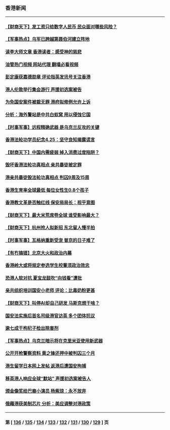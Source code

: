 ### 香港新闻
---
#### [【财商天下】发工资只给数字人民币 民众面对哪些风险？](../../pages/ncid1349362/n13981553.md?04270045) 
#### [【军事热点】乌军已跨越第聂伯河建立阵地](../../pages/ncid1349362/n13981169.md?04270045) 
#### [读李大师文章 香港读者：感受神的慈悲](../../pages/ncid1349362/n13980050.md?04270045) 
#### [油管热门视频 网站代理 翻墙必看视频](http://138.2.39.72:81/youtube.html?epic-marker?04270045)
#### [彭定康获嘉德勋章 评论指英发讯号关注香港](../../pages/ncid1349362/n13980946.md?04270045) 
#### [港人伦敦举行集会游行 声援初选案被告](../../pages/ncid1349362/n13980064.md?04270045) 
#### [为免国安案件被裁无罪 港府拟修例允许上诉](../../pages/ncid1349362/n13979984.md?04270045) 
#### [分析：海外警站是中共白蚁窝 用以侵蚀它国](../../pages/ncid1349362/n13979796.md?04270045) 
#### [【时事军事】远程精确武器 是乌克兰反攻的关键](../../pages/ncid1349362/n13979274.md?04270045) 
#### [香港法轮功学员纪念4.25：坚守良知揭露谎言](../../pages/ncid1349362/n13979566.md?04270045) 
#### [【财商天下】中国内需疲弱 掉入消费过度陷阱？](../../pages/ncid1349362/n13979257.md?04270045) 
#### [毁坏香港法轮功真相点 亲共暴徒被定罪](../../pages/ncid1349362/n13978994.md?04270045) 
#### [港亲共暴徒毁法轮功真相点 判囚9周及15周](../../pages/ncid1349362/n13978841.md?04270045) 
#### [香港生育率全球最低 每位女性生0.8个孩子](../../pages/ncid1349362/n13978681.md?04270045) 
#### [香港教文革是否触红线 保安局局长：视乎意图](../../pages/ncid1349362/n13978656.md?04270045) 
#### [【财商天下】最大米荒席卷全球 谁受影响最大？](../../pages/ncid1349362/n13978536.md?04270045) 
#### [【财商天下】杭州抢人拟新招 东北留人慢半拍](../../pages/ncid1349362/n13977617.md?04270045) 
#### [【时事军事】瓦格纳重新受宠 普京的日子难了](../../pages/ncid1349362/n13977214.md?04270045) 
#### [【有冇搞错】北京大火和政治内幕](../../pages/ncid1349362/n13977190.md?04270045) 
#### [香港岭大或将规定参选学生校董须政治效忠](../../pages/ncid1349362/n13976248.md?04270045) 
#### [恐港人软对抗 夏宝龙鼓吹“向钱看”遭批](../../pages/ncid1349362/n13975744.md?04270045) 
#### [亲共组织培训国安小老师 评论：比毒奶粉更甚](../../pages/ncid1349362/n13975793.md?04270045) 
#### [【财商天下】叫停AI却自己研发 马斯克想干啥？](../../pages/ncid1349362/n13975869.md?04270045) 
#### [国安法实施后首名司级港官访英 多个团体抗议](../../pages/ncid1349362/n13975721.md?04270045) 
#### [逾七成干枸杞子检出除害剂](../../pages/ncid1349362/n13975340.md?04270045) 
#### [【军事热点】乌克兰暗示将在克里米亚使用新武器](../../pages/ncid1349362/n13975604.md?04270045) 
#### [公开开枪警察资料 黄之锋还押中被判囚三个月](../../pages/ncid1349362/n13974943.md?04270045) 
#### [港生留学日本网上发帖 返港后遭国安拘捕](../../pages/ncid1349362/n13974888.md?04270045) 
#### [移英港人响应全球“默站” 声援初选案被告人](../../pages/ncid1349362/n13974644.md?04270045) 
#### [颁金像奖给巴裔小演员 杨紫琼：永不放弃](../../pages/ncid1349362/n13974775.md?04270045) 
#### [俄藉港获美制芯片 分析：美应调整对港政策](../../pages/ncid1349362/n13974702.md?04270045) 

---
#### 第 [ [136](./136.md?04270045) / [135](./135.md?04270045) / [134](./134.md?04270045) / [133](./133.md?04270045) / [132](./132.md?04270045) / [131](./131.md?04270045) / [130](./130.md?04270045) / [129](./129.md?04270045) ] 页
